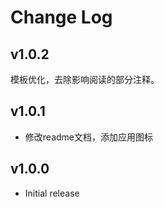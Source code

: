 # Change Log

## v1.0.2
模板优化，去除影响阅读的部分注释。

## v1.0.1

- 修改readme文档，添加应用图标
## v1.0.0

- Initial release